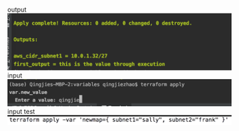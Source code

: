 

output
![](img/output-variable.png)
input
![](img/input-variable.png)
input test
![](img/input-variable-test.png)

